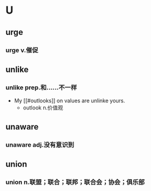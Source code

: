 
# U

## urge

### urge v.催促

## unlike

### unlike prep.和……不一样

- My [[#outlooks]] on values are unlinke yours.
	- outlook n.价值观

## unaware

### unaware adj.没有意识到

## union

### union n.联盟；联合；联邦；联合会；协会；俱乐部  
